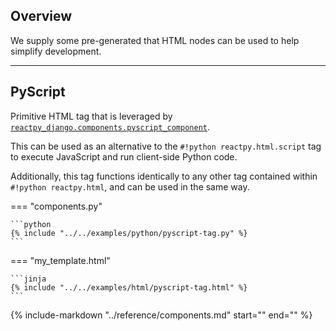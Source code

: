 ## Overview

<p class="intro" markdown>

We supply some pre-generated that HTML nodes can be used to help simplify development.

</p>

---

## PyScript

Primitive HTML tag that is leveraged by [`reactpy_django.components.pyscript_component`](./components.md#pyscript-component).

This can be used as an alternative to the `#!python reactpy.html.script` tag to execute JavaScript and run client-side Python code.

Additionally, this tag functions identically to any other tag contained within `#!python reactpy.html`, and can be used in the same way.

=== "components.py"

    ```python
    {% include "../../examples/python/pyscript-tag.py" %}
    ```

=== "my_template.html"

    ```jinja
    {% include "../../examples/html/pyscript-tag.html" %}
    ```

{% include-markdown "../reference/components.md" start="<!--pyscript-setup-required-start-->" end="<!--pyscript-setup-required-end-->" %}
